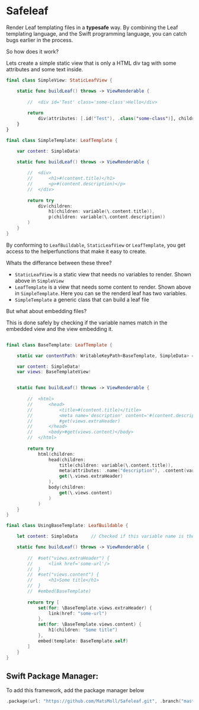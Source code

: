 # Safeleaf

Render Leaf templating files in a **typesafe** way.
By combining the Leaf templating language, and the Swift programming language, you can catch bugs earlier in the process. 

So how does it work?

Lets create a simple static view that is only a HTML div tag with some attributes and some text inside.

```swift
final class SimpleView: StaticLeafView {

    static func buildLeaf() throws -> ViewRenderable {
    
        //  <div id='Test' class='some-class'>Hello</div>
        
        return
            div(attributes: [.id("Test"), .class("some-class")], children: "Hello")
    }
}

final class SimpleTemplate: LeafTemplate {

    var content: SimpleData!

    static func buildLeaf() throws -> ViewRenderable { 
    
        //  <div>
        //      <h1>#(content.title)</h1>
        //      <p>#(content.description)</p>
        //  </div>
        
        return try
            div(children:
                h1(children: variable(\.content.title)),
                p(children: variable(\.content.description))
        )
    }
}
```

By conforming to `LeafBuildable`, `StaticLeafView` or `LeafTemplate`, you get access to the helperfunctions that make it easy to create.

Whats the differance between these three?

- `StaticLeafView` is a static view that needs no variables to render. Shown above in `SimpleView`
- `LeafTemplate` is a view that needs some content to render. Shown above in `SimpleTemplate`. Here you can se the renderd leaf has two variables.
- `SimpleTemplate` a generic class that can build a leaf file

But what about embedding files?

This is done safely by checking if the variable names match in the embedded view and the view embedding it.

```swift

final class BaseTemplate: LeafTemplate {

    static var contentPath: WritableKeyPath<BaseTemplate, SimpleData> = \.content

    var content: SimpleData!
    var views: BaseTemplateView!


    static func buildLeaf() throws -> ViewRenderable { 
    
        //  <html>
        //      <head>
        //          <title>#(content.title)</title>
        //          <meta name='description' content='#(content.description)'/>
        //          #get(views.extraHeader)
        //      </head>
        //      <body>#get(views.content)</body>
        //  </html>
    
        return try  
            html(children:
                head(children:
                    title(children: variable(\.content.title)),
                    meta(attributes: .name("description"), .content(variable(\.content.description))),
                    get(\.views.extraHeader)
                ),
                body(children:
                    get(\.views.content)
                )
            )
    }
}

final class UsingBaseTemplate: LeafBuildable {

    let content: SimpleData     // Checked if this variable name is the same as BaseTemplate.content

    static func buildLeaf() throws -> ViewRenderable {
    
        //  #set("views.extraHeader") {
        //      <link href='some-url'/>
        //  }
        //  #set("views.content") {
        //      <h1>Some title</h1>
        //  }
        //  #embed(BaseTemplate)
    
        return try [
            set(for: \BaseTemplate.views.extraHeader) {
                link(href: "some-url")
            },
            set(for: \BaseTemplate.views.content) {
                h1(children: "Some title")
            },
            embed(template: BaseTemplate.self)
        ]
    }
}
```


## Swift Package Manager:

To add this framework, add the package manager below

```swift
.package(url: "https://github.com/MatsMoll/Safeleaf.git", .branch("master")),
```
